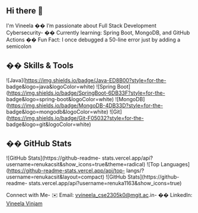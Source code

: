## Hi there 👋
 I'm Vineela
 �� I’m passionate about Full Stack Development
Cybersecurity- �� Currently learning: Spring Boot, MongoDB, and GitHub Actions
�� Fun Fact: I once debugged a 50-line error just by adding a semicolon
## ��️ Skills &amp; Tools
![Java](https://img.shields.io/badge/Java-ED8B00?style=for-the-
badge&amp;logo=java&amp;logoColor=white)
![Spring Boot](https://img.shields.io/badge/SpringBoot-6DB33F?style=for-the-
badge&amp;logo=spring-boot&amp;logoColor=white)
![MongoDB](https://img.shields.io/badge/MongoDB-4DB33D?style=for-the-
badge&amp;logo=mongodb&amp;logoColor=white)
![Git](https://img.shields.io/badge/Git-F05032?style=for-the-
badge&amp;logo=git&amp;logoColor=white)
## �� GitHub Stats
![GitHub Stats](https://github-readme-
stats.vercel.app/api?username=renukacsit&amp;show_icons=true&amp;theme=radical)
![Top Languages](https://github-readme-stats.vercel.app/api/top-
langs/?username=renukacsit&amp;layout=compact)
![GitHub Stats](https://github-readme-
stats.vercel.app/api?username=renuka1163&amp;show_icons=true)
 
 Connect with Me- ✉️ Email: vvineela_cse2305k0@mgit.ac.in- �� LinkedIn: [Vineela Vinjam](https://www.linkedin.com/in/vineela-vinjam-9781b9379/)
<!--
**VineelaVinjam/VineelaVinjam** is a ✨ _special_ ✨ repository because its `README.md` (this file) appears on your GitHub profile.
![GitHub Stats](https://github-readme-
stats.vercel.app/api?username=renuka1163&amp;show_icons=true)

Here are some ideas to get you started:

- 🔭 I’m currently working on ...
- 🌱 I’m currently learning ...
- 👯 I’m looking to collaborate on ...
- 🤔 I’m looking for help with ...
- 💬 Ask me about ...
- 📫 How to reach me: ...
- 😄 Pronouns: ...
- ⚡ Fun fact: ...
-->

